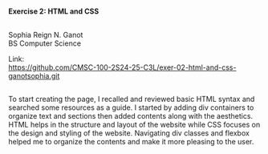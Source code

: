 #
**Exercise 2: HTML and CSS**

##
Sophia Reign N. Ganot <br />
BS Computer Science

Link: <br /> 
https://github.com/CMSC-100-2S24-25-C3L/exer-02-html-and-css-ganotsophia.git

##
To start creating the page, I recalled and reviewed basic HTML syntax and searched some resources as a guide. I started by adding div containers to organize text and sections then added contents along with the aesthetics. HTML helps in the structure and layout of the website while CSS focuses on the design and styling of the website. Navigating div classes and flexbox helped me to organize the contents and make it more pleasing to the user.
